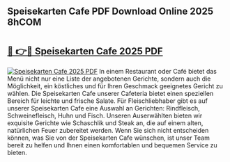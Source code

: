 ## Speisekarten Cafe PDF Download Online 2025 8hCOM

# <h2><a href="http://gccr55r.nevu.top/?p=Speisekarten+Cafe">🔗 👉🔴 Speisekarten Cafe 2025 PDF</a></h2>

[![Speisekarten Cafe 2025 PDF](https://i.imgur.com/dBaPXMq.png)](http://gccr55r.nevu.top/?p=Speisekarten+Cafe)
In einem Restaurant oder Café bietet das Menü nicht nur eine Liste der angebotenen Gerichte, sondern auch die Möglichkeit, ein köstliches und für Ihren Geschmack geeignetes Gericht zu wählen. Die Speisekarten Cafe unserer Cafeteria bietet einen speziellen Bereich für leichte und frische Salate. Für Fleischliebhaber gibt es auf unserer Speisekarten Cafe eine Auswahl an Gerichten: Rindfleisch, Schweinefleisch, Huhn und Fisch. Unseren Auserwählten bieten wir exquisite Gerichte wie Schaschlik und Steak an, die auf einem alten, natürlichen Feuer zubereitet werden. Wenn Sie sich nicht entscheiden können, was Sie von der Speisekarten Cafe wünschen, ist unser Team bereit zu helfen und Ihnen einen komfortablen und bequemen Service zu bieten.
